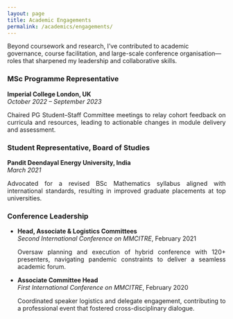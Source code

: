 ```yaml
---
layout: page
title: Academic Engagements
permalink: /academics/engagements/
---
```


<p>Beyond coursework and research, I’ve contributed to academic governance, course facilitation, and large-scale conference organisation—roles that sharpened my leadership and collaborative skills.</p>

### MSc Programme Representative  
**Imperial College London, UK**  
*October 2022 – September 2023*  
<div style="text-align: justify;">
Chaired PG Student–Staff Committee meetings to relay cohort feedback on curricula and resources, leading to actionable changes in module delivery and assessment.
</div>

### Student Representative, Board of Studies  
**Pandit Deendayal Energy University, India**  
*March 2021*  
<div style="text-align: justify;">
Advocated for a revised BSc Mathematics syllabus aligned with international standards, resulting in improved graduate placements at top universities.
</div>

### Conference Leadership

- **Head, Associate &amp; Logistics Committees**  
  *Second International Conference on MMCITRE*, February 2021  
  <div style="text-align: justify;">
    Oversaw planning and execution of hybrid conference with 120+ presenters, navigating pandemic constraints to deliver a seamless academic forum.
  </div>

- **Associate Committee Head**  
  *First International Conference on MMCITRE*, February 2020  
  <div style="text-align: justify;">
    Coordinated speaker logistics and delegate engagement, contributing to a professional event that fostered cross-disciplinary dialogue.
  </div>
